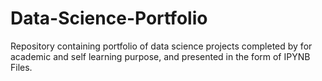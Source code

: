 # Data-Science-Portfolio
Repository containing portfolio of data science projects completed by for academic and self learning purpose, and presented in the form of IPYNB Files.
